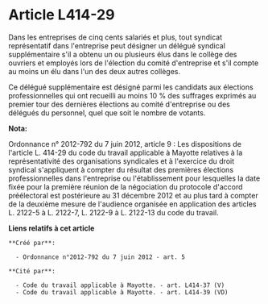 # Article L414-29

Dans les entreprises de cinq cents salariés et plus, tout syndicat représentatif dans l'entreprise peut désigner un délégué
syndical supplémentaire s'il a obtenu un ou plusieurs élus dans le collège des ouvriers et employés lors de l'élection du
comité d'entreprise et s'il compte au moins un élu dans l'un des deux autres collèges. 

Ce délégué supplémentaire est désigné parmi les candidats aux élections professionnelles qui ont recueilli au moins 10 % des
suffrages exprimés au premier tour des dernières élections au comité d'entreprise ou des délégués du personnel, quel que soit
le nombre de votants.

**Nota:**

Ordonnance n° 2012-792 du 7 juin 2012, article 9 : Les dispositions de l'article L. 414-29 du code du travail applicable à
Mayotte relatives à la représentativité des organisations syndicales et à l'exercice du droit syndical s'appliquent à compter
du résultat des premières élections professionnelles dans l'entreprise ou l'établissement pour lesquelles la date fixée pour
la première réunion de la négociation du protocole d'accord préélectoral est postérieure au 31 décembre 2012 et au plus tard
à compter de la deuxième mesure de l'audience organisée en application des articles L. 2122-5 à L. 2122-7, L. 2122-9 à L.
2122-13 du code du travail.

**Liens relatifs à cet article**

	**Créé par**:

	  - Ordonnance n°2012-792 du 7 juin 2012 - art. 5

	**Cité par**:

	  - Code du travail applicable à Mayotte. - art. L414-37 (V)
	  - Code du travail applicable à Mayotte. - art. L414-39 (VD)
